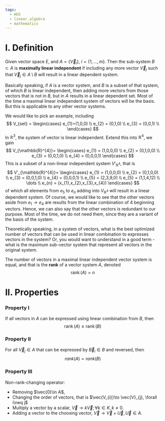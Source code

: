 ```yaml
---
tags:
  - HUS
  - linear_algebra
  - mathematics
---
```

# I. Definition

Given vector space $E$, and $A=\{\vec{V}_{i}\}$, $i=\{1,\dots,m\}$. Then the sub-system $B \subset A$ is  **maximally linear independent** if including any more vector $\vec{V}_{j}$ such that $\vec{V}_{j} \in A \setminus B$ will result in a linear dependent system. 

Basically speaking, if $A$ is a vector system, and $B$ is a subset of that system, of which $B$ is linear independent, then adding more vectors from those vectors that is not in $B$, but in $A$ results in a linear dependent set. Most of the time a maximal linear independent system of vectors will be the basis. But this is applicable to any other vector systems. 

We would like to pick an example, including 
$$
V_{set} =
\begin{cases}
e_{1}=(1,0,0) \\
e_{2} = (0,1,0) \\
e_{3} = (0,0,1) \\
\end{cases}
$$ In $\mathbb{R}^3$, the system of vector is linear independent. Extend this into $\mathbb{R}^4$, we gain 
$$
V_{\mathbb{R}^{4}}=
\begin{cases}
e_{1} = (1,0,0,0) \\
e_{2} = (0,1,0,0) \\
e_{3} = (0,0,1,0) \\
e_{4} = (0,0,0,1)
\end{cases}
$$ This is a subset of a non-linear independent system $V'_{\mathbb{R}^4}$, that is
$$
V'_{\mathbb{R}^{4}}= 
\begin{cases}
e_{1} = (1,0,0,0) \\
e_{2} = (0,1,0,0) \\
e_{3} = (0,0,1,0) \\
e_{4} = (0,0,0,1) \\
e_{5} = (2,3,9,0) \\
e_{5} = (1,1,4,12) \\
\dots \\
e_{n} = (x_{1},x_{2},x_{3},x_{4})
\end{cases}
$$ of which all elements from $e_{5}$ to $e_{n}$ adding into $V_{\mathbb{R}^4}$ will result in a linear dependent system. Of course, we would like to see that the other vectors aside from $e_{1}\to e_{4}$ are results from the linear combination of 4 beginning vectors. Hence, we can also say that the other vectors is redundant to our purpose. Most of the time, we do not need them, since they are a variant of the basis of the system. 

Theoretically speaking, in a system of vectors, what is the best optimized number of vectors that can be used in linear combination to expresses vectors in the system? Or, you would want to understand in a good term - what is the maximum sub-vector system that represent all vectors in the original system. 

The number of vectors in a maximal linear independent vector system is equal, and that is the **rank** of a vector system $A$, denoted $$\operatorname{rank}(A)=n$$
# II. Properties
### Property I
If all vectors in $A$ can be expressed using linear combination from $B$, then $$\operatorname{rank}(A)\leq \operatorname{rank}(B)$$
### Property II
For all $\vec{V}_{j}\in A$ that can be expressed by $\vec{B}_{i}\in B$ and reversed, then $$rank(A)=rank(B)$$
### Property III
Non-rank-changing operator: 
- Removing $\vec{0}\in A$,
- Changing the order of vectors, that is $\vec{V_{i}}\to \vec{V}_{j}, \forall i\neq j$
- Multiply a vector by a scalar, $\vec{V}\rightarrow k \vec{V}; \forall k \in K, k\neq 0$. 
- Adding a vector to the choosing vector, $\vec{V}\rightarrow \vec{V}+\vec{U}, \vec{U}\in A$. 
